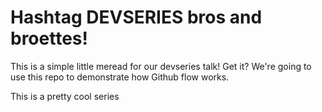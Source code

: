 # Hashtag DEVSERIES bros and broettes!

This is a simple little meread for our devseries talk! Get it?
We're going to use this repo to demonstrate how Github flow works.


This is a pretty cool series
